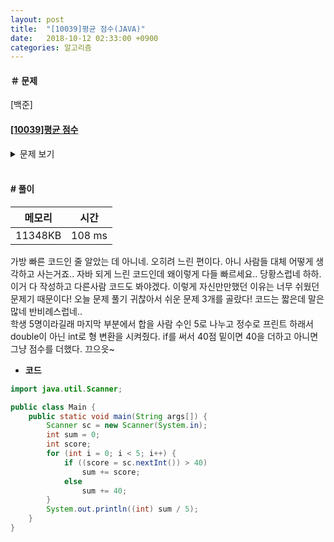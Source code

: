 ```yaml
---
layout: post
title:  "[10039]평균 점수(JAVA)"
date:   2018-10-12 02:33:00 +0900
categories: 알고리즘
---
```

#### ＃ 문제
[백준]
#### [[10039]평균 점수](https://www.acmicpc.net/problem/10039)  

<details><summary >문제 보기</summary>
<div style="font-size:0.7em;">

**#문제**  

현이가 가르치는 아이폰 앱 개발 수업의 수강생은 원섭, 세희, 상근, 숭, 강수이다.

어제 이 수업의 기말고사가 있었고, 상현이는 지금 학생들의 기말고사 시험지를 채점하고 있다. 기말고사 점수가 40점 이상인 학생들은 그 점수 그대로 자신의 성적이 된다. 하지만, 40점 미만인 학생들은 보충학습을 듣는 조건을 수락하면 40점을 받게 된다. 보충학습은 거부할 수 없기 때문에, 40점 미만인 학생들은 항상 40점을 받게 된다.

학생 5명의 점수가 주어졌을 때, 평균 점수를 구하는 프로그램을 작성하시오.


**#입력**  
입력은 총 5줄로 이루어져 있고, 원섭이의 점수, 세희의 점수, 상근이의 점수, 숭이의 점수, 강수의 점수가 순서대로 주어진다.

점수는 모두 0점 이상, 100점 이하인 5의 배수이다. 따라서, 평균 점수는 항상 정수이다.


**#출력**  
첫째 줄에 학생 5명의 평균 점수를 출력한다.


</div>
</details>  

<br>  

#### # 풀이 ####  

| 메모리 | 시간 |
|-------|------|
| 11348KB | 108 ms |


가방 빠른 코드인 줄 알았는 데 아니네. 오히려 느린 편이다. 아니 사람들 대체 어떻게 생각하고 사는거죠.. 자바 되게 느린 코드인데 왜이렇게 다들 빠르세요.. 당황스럽네 하하. 이거 다 작성하고 다른사람 코드도 봐야겠다. 이렇게 자신만만했던 이유는 너무 쉬웠던 문제기 때문이다! 오늘 문제 풀기 귀찮아서 쉬운 문제 3개를 골랐다! 코드는 짧은데 말은 많네 반비례스럽네..   
학생 5명이라길래 마지막 부분에서 합을 사람 수인 5로 나누고 정수로 프린트 하래서 double이 아닌 int로 형 변환을 시켜줬다. if를 써서 40점 밑이면 40을 더하고 아니면 그냥 점수를 더했다. 끄으읏~  <br>  

- **코드**


```java
import java.util.Scanner;

public class Main {
	public static void main(String args[]) {
		Scanner sc = new Scanner(System.in);
		int sum = 0;
		int score;
		for (int i = 0; i < 5; i++) {
			if ((score = sc.nextInt()) > 40)
				sum += score;
			else
				sum += 40;
		}
		System.out.println((int) sum / 5);
	}
}
```
